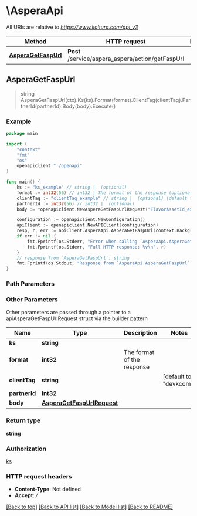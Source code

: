# \AsperaApi

All URIs are relative to *https://www.kaltura.com/api_v3*

Method | HTTP request | Description
------------- | ------------- | -------------
[**AsperaGetFaspUrl**](AsperaApi.md#AsperaGetFaspUrl) | **Post** /service/aspera_aspera/action/getFaspUrl | 



## AsperaGetFaspUrl

> string AsperaGetFaspUrl(ctx).Ks(ks).Format(format).ClientTag(clientTag).PartnerId(partnerId).Body(body).Execute()



### Example

```go
package main

import (
    "context"
    "fmt"
    "os"
    openapiclient "./openapi"
)

func main() {
    ks := "ks_example" // string |  (optional)
    format := int32(56) // int32 | The format of the response (optional)
    clientTag := "clientTag_example" // string |  (optional) (default to "devkcom")
    partnerId := int32(56) // int32 |  (optional)
    body := *openapiclient.NewAsperaGetFaspUrlRequest("FlavorAssetId_example") // AsperaGetFaspUrlRequest |  (optional)

    configuration := openapiclient.NewConfiguration()
    apiClient := openapiclient.NewAPIClient(configuration)
    resp, r, err := apiClient.AsperaApi.AsperaGetFaspUrl(context.Background()).Ks(ks).Format(format).ClientTag(clientTag).PartnerId(partnerId).Body(body).Execute()
    if err != nil {
        fmt.Fprintf(os.Stderr, "Error when calling `AsperaApi.AsperaGetFaspUrl``: %v\n", err)
        fmt.Fprintf(os.Stderr, "Full HTTP response: %v\n", r)
    }
    // response from `AsperaGetFaspUrl`: string
    fmt.Fprintf(os.Stdout, "Response from `AsperaApi.AsperaGetFaspUrl`: %v\n", resp)
}
```

### Path Parameters



### Other Parameters

Other parameters are passed through a pointer to a apiAsperaGetFaspUrlRequest struct via the builder pattern


Name | Type | Description  | Notes
------------- | ------------- | ------------- | -------------
 **ks** | **string** |  | 
 **format** | **int32** | The format of the response | 
 **clientTag** | **string** |  | [default to &quot;devkcom&quot;]
 **partnerId** | **int32** |  | 
 **body** | [**AsperaGetFaspUrlRequest**](AsperaGetFaspUrlRequest.md) |  | 

### Return type

**string**

### Authorization

[ks](../README.md#ks)

### HTTP request headers

- **Content-Type**: Not defined
- **Accept**: */*

[[Back to top]](#) [[Back to API list]](../README.md#documentation-for-api-endpoints)
[[Back to Model list]](../README.md#documentation-for-models)
[[Back to README]](../README.md)

